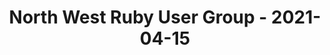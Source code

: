 ---
layout: post
title: North West Ruby User Group - 2021-04-15
datetime: '2021-04-15T13:30:00-04:00'
name: North West Ruby User Group
external_url: https://www.meetup.com/North-West-Ruby-User-Group/events/jdlpqqyccgbtb/
online_event: false
year_month: 2021-04
---